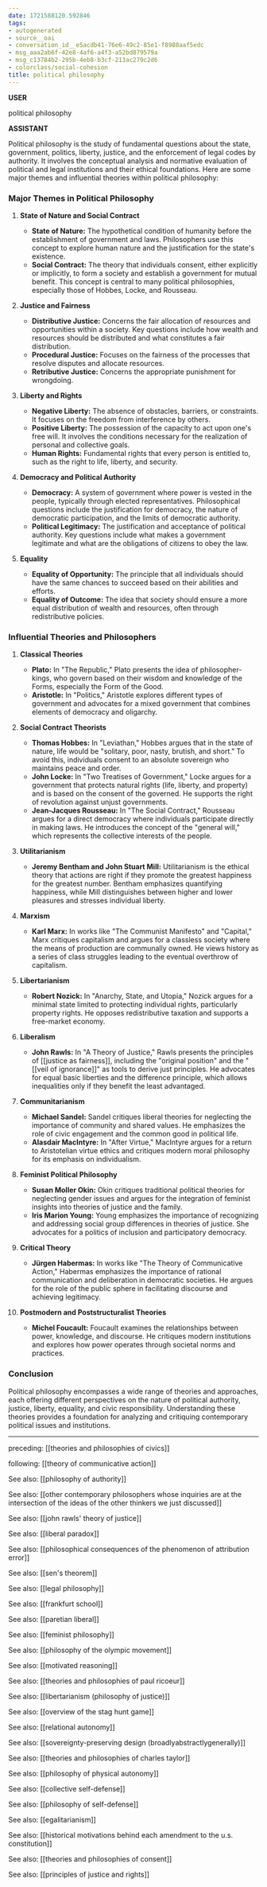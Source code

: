 ```yaml
---
date: 1721588120.592846
tags:
- autogenerated
- source__oai
- conversation_id__e5acdb41-76e6-49c2-85e1-f8988aaf5edc
- msg_aaa2ab6f-42e8-4af6-a4f3-a52bd879579a
- msg_c13784b2-295b-4eb8-b3cf-213ac279c2d6
- colorclass/social-cohesion
title: political philosophy
---
```


**USER**

political philosophy


**ASSISTANT**

Political philosophy is the study of fundamental questions about the state, government, politics, liberty, justice, and the enforcement of legal codes by authority. It involves the conceptual analysis and normative evaluation of political and legal institutions and their ethical foundations. Here are some major themes and influential theories within political philosophy:

### Major Themes in Political Philosophy

1. **State of Nature and Social Contract**
   - **State of Nature:** The hypothetical condition of humanity before the establishment of government and laws. Philosophers use this concept to explore human nature and the justification for the state's existence.
   - **Social Contract:** The theory that individuals consent, either explicitly or implicitly, to form a society and establish a government for mutual benefit. This concept is central to many political philosophies, especially those of Hobbes, Locke, and Rousseau.

2. **Justice and Fairness**
   - **Distributive Justice:** Concerns the fair allocation of resources and opportunities within a society. Key questions include how wealth and resources should be distributed and what constitutes a fair distribution.
   - **Procedural Justice:** Focuses on the fairness of the processes that resolve disputes and allocate resources.
   - **Retributive Justice:** Concerns the appropriate punishment for wrongdoing.

3. **Liberty and Rights**
   - **Negative Liberty:** The absence of obstacles, barriers, or constraints. It focuses on the freedom from interference by others.
   - **Positive Liberty:** The possession of the capacity to act upon one's free will. It involves the conditions necessary for the realization of personal and collective goals.
   - **Human Rights:** Fundamental rights that every person is entitled to, such as the right to life, liberty, and security.

4. **Democracy and Political Authority**
   - **Democracy:** A system of government where power is vested in the people, typically through elected representatives. Philosophical questions include the justification for democracy, the nature of democratic participation, and the limits of democratic authority.
   - **Political Legitimacy:** The justification and acceptance of political authority. Key questions include what makes a government legitimate and what are the obligations of citizens to obey the law.

5. **Equality**
   - **Equality of Opportunity:** The principle that all individuals should have the same chances to succeed based on their abilities and efforts.
   - **Equality of Outcome:** The idea that society should ensure a more equal distribution of wealth and resources, often through redistributive policies.

### Influential Theories and Philosophers

1. **Classical Theories**
   - **Plato:** In "The Republic," Plato presents the idea of philosopher-kings, who govern based on their wisdom and knowledge of the Forms, especially the Form of the Good.
   - **Aristotle:** In "Politics," Aristotle explores different types of government and advocates for a mixed government that combines elements of democracy and oligarchy.

2. **Social Contract Theorists**
   - **Thomas Hobbes:** In "Leviathan," Hobbes argues that in the state of nature, life would be "solitary, poor, nasty, brutish, and short." To avoid this, individuals consent to an absolute sovereign who maintains peace and order.
   - **John Locke:** In "Two Treatises of Government," Locke argues for a government that protects natural rights (life, liberty, and property) and is based on the consent of the governed. He supports the right of revolution against unjust governments.
   - **Jean-Jacques Rousseau:** In "The Social Contract," Rousseau argues for a direct democracy where individuals participate directly in making laws. He introduces the concept of the "general will," which represents the collective interests of the people.

3. **Utilitarianism**
   - **Jeremy Bentham and John Stuart Mill:** Utilitarianism is the ethical theory that actions are right if they promote the greatest happiness for the greatest number. Bentham emphasizes quantifying happiness, while Mill distinguishes between higher and lower pleasures and stresses individual liberty.

4. **Marxism**
   - **Karl Marx:** In works like "The Communist Manifesto" and "Capital," Marx critiques capitalism and argues for a classless society where the means of production are communally owned. He views history as a series of class struggles leading to the eventual overthrow of capitalism.

5. **Libertarianism**
   - **Robert Nozick:** In "Anarchy, State, and Utopia," Nozick argues for a minimal state limited to protecting individual rights, particularly property rights. He opposes redistributive taxation and supports a free-market economy.

6. **Liberalism**
   - **John Rawls:** In "A Theory of Justice," Rawls presents the principles of [[justice as fairness]], including the "original position" and the "[[veil of ignorance]]" as tools to derive just principles. He advocates for equal basic liberties and the difference principle, which allows inequalities only if they benefit the least advantaged.

7. **Communitarianism**
   - **Michael Sandel:** Sandel critiques liberal theories for neglecting the importance of community and shared values. He emphasizes the role of civic engagement and the common good in political life.
   - **Alasdair MacIntyre:** In "After Virtue," MacIntyre argues for a return to Aristotelian virtue ethics and critiques modern moral philosophy for its emphasis on individualism.

8. **Feminist Political Philosophy**
   - **Susan Moller Okin:** Okin critiques traditional political theories for neglecting gender issues and argues for the integration of feminist insights into theories of justice and the family.
   - **Iris Marion Young:** Young emphasizes the importance of recognizing and addressing social group differences in theories of justice. She advocates for a politics of inclusion and participatory democracy.

9. **Critical Theory**
   - **Jürgen Habermas:** In works like "The Theory of Communicative Action," Habermas emphasizes the importance of rational communication and deliberation in democratic societies. He argues for the role of the public sphere in facilitating discourse and achieving legitimacy.

10. **Postmodern and Poststructuralist Theories**
    - **Michel Foucault:** Foucault examines the relationships between power, knowledge, and discourse. He critiques modern institutions and explores how power operates through societal norms and practices.

### Conclusion

Political philosophy encompasses a wide range of theories and approaches, each offering different perspectives on the nature of political authority, justice, liberty, equality, and civic responsibility. Understanding these theories provides a foundation for analyzing and critiquing contemporary political issues and institutions.


---

preceding: [[theories and philosophies of civics]]  


following: [[theory of communicative action]]

See also: [[philosophy of authority]]


See also: [[other contemporary philosophers whose inquiries are at the intersection of the ideas of the other thinkers we just discussed]]


See also: [[john rawls' theory of justice]]


See also: [[liberal paradox]]


See also: [[philosophical consequences of the phenomenon of attribution error]]


See also: [[sen's theorem]]


See also: [[legal philosophy]]


See also: [[frankfurt school]]


See also: [[paretian liberal]]


See also: [[feminist philosophy]]


See also: [[philosophy of the olympic movement]]


See also: [[motivated reasoning]]


See also: [[theories and philosophies of paul ricoeur]]


See also: [[libertarianism (philosophy of justice)]]


See also: [[overview of the stag hunt game]]


See also: [[relational autonomy]]


See also: [[sovereignty-preserving design (broadlyabstractlygenerally)]]


See also: [[theories and philosophies of charles taylor]]


See also: [[philosophy of physical autonomy]]


See also: [[collective self-defense]]


See also: [[philosophy of self-defense]]


See also: [[egalitarianism]]


See also: [[historical motivations behind each amendment to the u.s. constitution]]


See also: [[theories and philosophies of consent]]


See also: [[principles of justice and rights]]